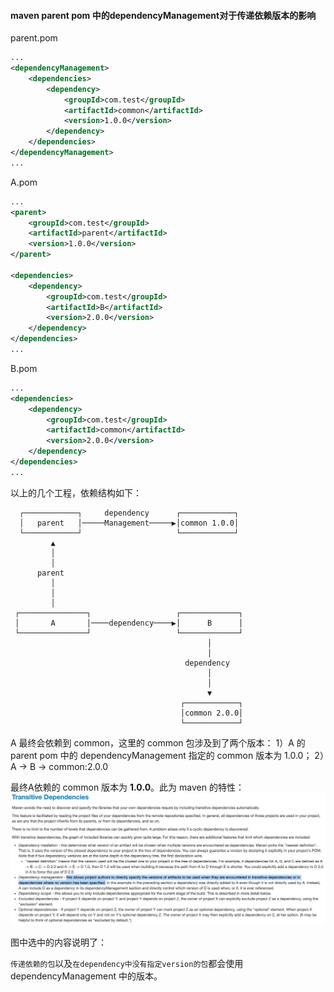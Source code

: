 #### maven parent pom 中的dependencyManagement对于传递依赖版本的影响

parent.pom
```xml
...
<dependencyManagement>
    <dependencies>
        <dependency>
            <groupId>com.test</groupId>
            <artifactId>common</artifactId>
            <version>1.0.0</version>
        </dependency>
    </dependencies>
</dependencyManagement>
...
```

A.pom
```xml
...
<parent>
    <groupId>com.test</groupId>
    <artifactId>parent</artifactId>
    <version>1.0.0</version>
</parent>

<dependencies>
    <dependency>
        <groupId>com.test</groupId>
        <artifactId>B</artifactId>
        <version>2.0.0</version>
    </dependency>
</dependencies>
...
```

B.pom
```xml
...
<dependencies>
    <dependency>
        <groupId>com.test</groupId>
        <artifactId>common</artifactId>
        <version>2.0.0</version>
    </dependency>
</dependencies>
...
```

以上的几个工程，依赖结构如下：
```
  ┌────────────┐     dependency      ┌────────────┐ 
  │   parent   │─────Management─────▶│common 1.0.0│ 
  └────────────┘                     └────────────┘ 
         ▲                                          
         │                                          
         │                                          
      parent                                        
         │                                          
         │                                          
         │                                          
 ┌───────────────┐                   ┌─────────────┐
 │       A       │────dependency────▶│      B      │
 └───────────────┘                   └─────────────┘
                                            │       
                                            │       
                                       dependency   
                                            │       
                                            │       
                                            ▼       
                                      ┌────────────┐
                                      │common 2.0.0│
                                      └────────────┘
```

A 最终会依赖到 common，这里的 common 包涉及到了两个版本：
1）A 的 parent pom 中的 dependencyManagement 指定的 common 版本为 1.0.0；
2）A -> B -> common:2.0.0

最终A依赖的 common 版本为 **1.0.0**。此为 maven 的特性：
![传递依赖](./transitive-dependency.jpg)

图中选中的内容说明了：

`传递依赖的包`以及`在dependency中没有指定version的包`都会使用 dependencyManagement 中的版本。